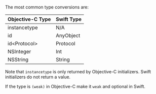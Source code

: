 The most common type conversions are:

Objective-C Type | Swift Type
---------------- | ----------
instancetype     | N/A
id               | AnyObject
id\<Protocol\>   | Protocol
NSInteger        | Int
NSString         | String

Note that `instancetype` is only returned by Objective-C initializers.  Swift initializers do not return a value.

If the type is `(weak)` in Objective-C make it `weak` and optional in Swift.
